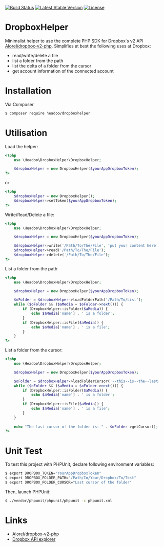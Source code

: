 [![Build Status](https://travis-ci.org/Headoo/DropboxHelper.svg?branch=master)](https://travis-ci.org/Headoo/DropboxHelper)
[![Latest Stable Version](https://poser.pugx.org/headoo/dropboxhelper/v/stable)](https://packagist.org/packages/headoo/dropboxhelper)
[![License](https://poser.pugx.org/headoo/dropboxhelper/license)](https://packagist.org/packages/headoo/dropboxhelper)

DropboxHelper
=========

Minimalist helper to use the complete PHP SDK for Dropbox's v2 API <a href="https://github.com/Alorel/dropbox-v2-php">Alorel/dropbox-v2-php</a>.
Simplifies at best the following uses at Dropbox:
- read/write/delete a file
- list a folder from the path 
- list the delta of a folder from the cursor 
- get account information of the connected account 

# Installation

Via Composer
``` bash
$ composer require headoo/dropboxhelper
```

# Utilisation

Load the helper:
```php
<?php
    use \Headoo\DropboxHelper\DropboxHelper;

    $dropboxHelper = new DropboxHelper($yourAppDropboxToken);
?>
```
or
```php
<?php
    $dropboxHelper = new DropboxHelper();
    $dropboxHelper->setToken($yourAppDropboxToken);
?>
```

Write/Read/Delete a file:
```php
<?php
    use \Headoo\DropboxHelper\DropboxHelper;

    $dropboxHelper = new DropboxHelper($yourAppDropboxToken);

    $dropboxHelper->write('/Path/To/The/File', 'put your content here');
    $dropboxHelper->read('/Path/To/The/File');
    $dropboxHelper->delete('/Path/To/The/File');
?>
```

List a folder from the path:
```php
<?php
    use \Headoo\DropboxHelper\DropboxHelper;

    $dropboxHelper = new DropboxHelper($yourAppDropboxToken);

    $oFolder = $dropboxHelper->loadFolderPath('/Path/To/List');
    while ($oFolder && ($aMedia = $oFolder->next())) {
        if (DropboxHelper::isFolder($aMedia)) {
            echo $aMedia['name'] . ' is a folder';
        }
        if (DropboxHelper::isFile($aMedia)) {
            echo $aMedia['name'] . ' is a file';
        } 
    }
?>
```

List a folder from the cursor:
```php
<?php
    use \Headoo\DropboxHelper\DropboxHelper;

    $dropboxHelper = new DropboxHelper($yourAppDropboxToken);

    $oFolder = $dropboxHelper->loadFolderCursor('--this--is--the--last--cursor--of--the--folder--');
    while ($oFolder && ($aMedia = $oFolder->next())) {
        if (DropboxHelper::isFolder($aMedia)) {
            echo $aMedia['name'] . ' is a folder';
        }
        if (DropboxHelper::isFile($aMedia)) {
            echo $aMedia['name'] . ' is a file';
        }
    }
    
    echo "The last cursor of the folder is: " . $oFolder->getCursor();
?>
```

# Unit Test
To test this project with PHPUnit, declare following environment variables:
```bash
$ export DROPBOX_TOKEN="YourAppDropboxToken"
$ export DROPBOX_FOLDER_PATH="/Path/In/Your/Dropbox/To/Test"
$ export DROPBOX_FOLDER_CURSOR="Last cursor of the folder"
```  

Then, launch PHPUnit:
```bash
$ ./vendor/phpunit/phpunit/phpunit -c phpunit.xml
```  

# Links
 - [Alorel/dropbox-v2-php](https://github.com/Alorel/dropbox-v2-php/releases)
 - [Dropbox API explorer](https://dropbox.github.io/dropbox-api-v2-explorer)

